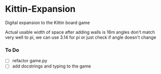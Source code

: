# Kittin-Expansion
Digital expansion to the Kittin board game




Actual usable width of space after adding walls is 16m
angles don't match very well to pi, we can use 3.14 for pi or just check if angle doesn't change


### To Do
- [ ] refactor game.py
- [ ] add docstrings and typing to the game